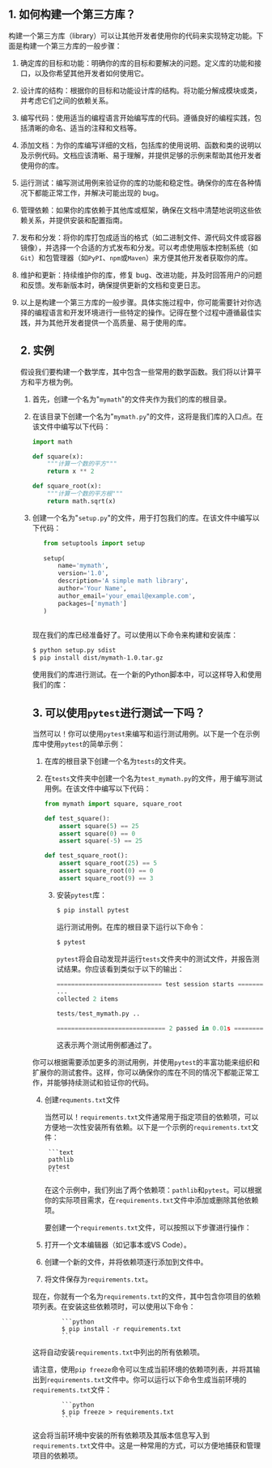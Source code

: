 ## 1. 如何构建一个第三方库？

构建一个第三方库（library）可以让其他开发者使用你的代码来实现特定功能。下面是构建一个第三方库的一般步骤：

1. 确定库的目标和功能：明确你的库的目标和要解决的问题。定义库的功能和接口，以及你希望其他开发者如何使用它。

2. 设计库的结构：根据你的目标和功能设计库的结构。将功能分解成模块或类，并考虑它们之间的依赖关系。

3. 编写代码：使用适当的编程语言开始编写库的代码。遵循良好的编程实践，包括清晰的命名、适当的注释和文档等。

4. 添加文档：为你的库编写详细的文档，包括库的使用说明、函数和类的说明以及示例代码。文档应该清晰、易于理解，并提供足够的示例来帮助其他开发者使用你的库。

5. 运行测试：编写测试用例来验证你的库的功能和稳定性。确保你的库在各种情况下都能正常工作，并解决可能出现的 bug。

6. 管理依赖：如果你的库依赖于其他库或框架，确保在文档中清楚地说明这些依赖关系，并提供安装和配置指南。

7. 发布和分发：将你的库打包成适当的格式（如二进制文件、源代码文件或容器镜像），并选择一个合适的方式发布和分发。可以考虑使用版本控制系统（如`Git`）和包管理器（如`PyPI`、`npm`或`Maven`）来方便其他开发者获取你的库。

8. 维护和更新：持续维护你的库，修复 bug、改进功能，并及时回答用户的问题和反馈。发布新版本时，确保提供更新的文档和变更日志。

9. 以上是构建一个第三方库的一般步骤。具体实施过程中，你可能需要针对你选择的编程语言和开发环境进行一些特定的操作。记得在整个过程中遵循最佳实践，并为其他开发者提供一个高质量、易于使用的库。

   ## 2. 实例

   假设我们要构建一个数学库，其中包含一些常用的数学函数。我们将以计算平方和平方根为例。

   1. 首先，创建一个名为"`mymath`"的文件夹作为我们的库的根目录。

   2. 在该目录下创建一个名为"`mymath.py`"的文件，这将是我们库的入口点。在该文件中编写以下代码：

      ```python
      import math
      
      def square(x):
          """计算一个数的平方"""
          return x ** 2
      
      def square_root(x):
          """计算一个数的平方根"""
          return math.sqrt(x)
      
      ```

      

   1. 创建一个名为"`setup.py`"的文件，用于打包我们的库。在该文件中编写以下代码：

      ```python
         from setuptools import setup
         
         setup(
             name='mymath',
             version='1.0',
             description='A simple math library',
             author='Your Name',
             author_email='your_email@example.com',
             packages=['mymath']
         )
         
         ```

      现在我们的库已经准备好了。可以使用以下命令来构建和安装库：

         ```bash
         $ python setup.py sdist
         $ pip install dist/mymath-1.0.tar.gz
         ```

         使用我们的库进行测试。在一个新的Python脚本中，可以这样导入和使用我们的库：

      ## 3. 可以使用`pytest`进行测试一下吗？

         当然可以！你可以使用`pytest`来编写和运行测试用例。以下是一个在示例库中使用`pytest`的简单示例：

      1. 在库的根目录下创建一个名为`tests`的文件夹。

      2. 在`tests`文件夹中创建一个名为`test_mymath.py`的文件，用于编写测试用例。在该文件中编写以下代码：

            ```python
            from mymath import square, square_root
            
            def test_square():
                assert square(5) == 25
                assert square(0) == 0
                assert square(-5) == 25
            
            def test_square_root():
                assert square_root(25) == 5
                assert square_root(0) == 0
                assert square_root(9) == 3
            ```

         3. 安装`pytest`库：

               ```python
               $ pip install pytest
               ```

            运行测试用例。在库的根目录下运行以下命令：

               ```bash
               $ pytest
               ```

            `pytest`将会自动发现并运行`tests`文件夹中的测试文件，并报告测试结果。你应该看到类似于以下的输出：

               ```python
               ============================= test session starts ==============================
               ...
               collected 2 items
               
               tests/test_mymath.py ..                                               [100%]
               
               ============================== 2 passed in 0.01s ===============================
               ```

            这表示两个测试用例都通过了。

      你可以根据需要添加更多的测试用例，并使用`pytest`的丰富功能来组织和扩展你的测试套件。这样，你可以确保你的库在不同的情况下都能正常工作，并能够持续测试和验证你的代码。

       4. 创建`requments.txt`文件

          当然可以！`requirements.txt`文件通常用于指定项目的依赖项，可以方便地一次性安装所有依赖。以下是一个示例的`requirements.txt`文件：

               ```text
               pathlib
               pytest
               ```

          在这个示例中，我们列出了两个依赖项：`pathlib`和`pytest`。可以根据你的实际项目需求，在`requirements.txt`文件中添加或删除其他依赖项。

          要创建一个`requirements.txt`文件，可以按照以下步骤进行操作：

      1. 打开一个文本编辑器（如记事本或VS Code）。

      2. 创建一个新的文件，并将依赖项逐行添加到文件中。

      3. 将文件保存为`requirements.txt`。

      现在，你就有一个名为`requirements.txt`的文件，其中包含你项目的依赖项列表。在安装这些依赖项时，可以使用以下命令：

                  ```python
                  $ pip install -r requirements.txt
                  ```

      这将自动安装`requirements.txt`中列出的所有依赖项。

      请注意，使用`pip freeze`命令可以生成当前环境的依赖项列表，并将其输出到`requirements.txt`文件中。你可以运行以下命令生成当前环境的`requirements.txt`文件：

                  ```python
                  $ pip freeze > requirements.txt
                  ```

      这会将当前环境中安装的所有依赖项及其版本信息写入到`requirements.txt`文件中。这是一种常用的方式，可以方便地捕获和管理项目的依赖项。

                  

         

         

         

